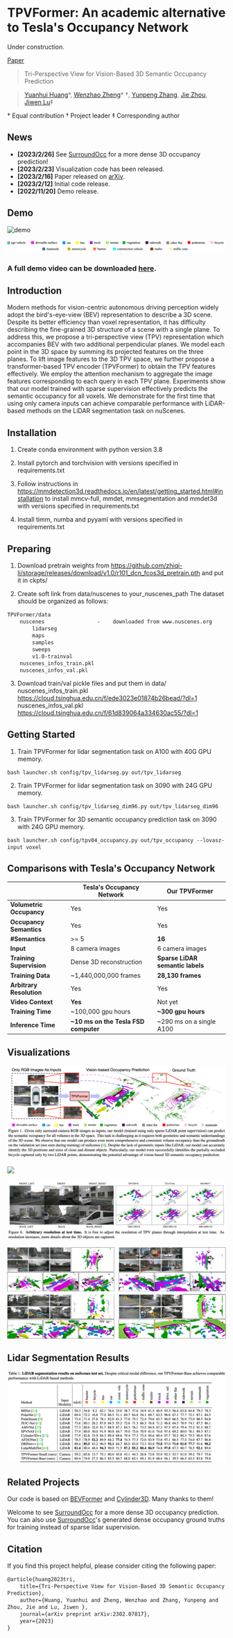 # TPVFormer: An academic alternative to Tesla's Occupancy Network
Under construction. 

[Paper](https://arxiv.org/pdf/2302.07817) 

> Tri-Perspective View for Vision-Based 3D Semantic Occupancy Prediction

> [Yuanhui Huang](https://scholar.google.com/citations?hl=zh-CN&user=LKVgsk4AAAAJ)*, [Wenzhao Zheng](https://wzzheng.net/)\* $\dagger$, [Yunpeng Zhang](https://scholar.google.com/citations?user=UgadGL8AAAAJ&hl=zh-CN&oi=ao), [Jie Zhou](https://scholar.google.com/citations?user=6a79aPwAAAAJ&hl=en&authuser=1), [Jiwen Lu](http://ivg.au.tsinghua.edu.cn/Jiwen_Lu/)$\ddagger$

\* Equal contribution $\dagger$ Project leader $\ddagger$ Corresponding author

## News

- **[2023/2/26]** See [SurroundOcc](https://github.com/weiyithu/SurroundOcc) for a more dense 3D occupancy prediction!
- **[2023/2/23]** Visualization code has been released.
- **[2023/2/16]** Paper released on [arXiv](https://arxiv.org/abs/2302.07817).
- **[2023/2/12]** Initial code release.
- **[2022/11/20]** Demo release.

## Demo

![demo](./assets/demo.gif)

![legend](./assets/legend.png)

### A full demo video can be downloaded [here](https://cloud.tsinghua.edu.cn/f/594cadf14ae949228df1/).

## Introduction
Modern methods for vision-centric autonomous driving perception widely adopt the bird's-eye-view (BEV) representation to describe a 3D scene. Despite its better efficiency than voxel representation, it has difficulty describing the fine-grained 3D structure of a scene with a single plane. To address this, we propose a tri-perspective view (TPV) representation which accompanies BEV with two additional perpendicular planes. We model each point in the 3D space by summing its projected features on the three planes. To lift image features to the 3D TPV space, we further propose a transformer-based TPV encoder (TPVFormer) to obtain the TPV features effectively. We employ the attention mechanism to aggregate the image features corresponding to each query in each TPV plane. Experiments show that our model trained with sparse supervision effectively predicts the semantic occupancy for all voxels. We demonstrate for the first time that using only camera inputs can achieve comparable performance with LiDAR-based methods on the LiDAR segmentation task on nuScenes.

## Installation

1. Create conda environment with python version 3.8

2. Install pytorch and torchvision with versions specified in requirements.txt

3. Follow instructions in https://mmdetection3d.readthedocs.io/en/latest/getting_started.html#installation to install mmcv-full, mmdet, mmsegmentation and mmdet3d with versions specified in requirements.txt

4. Install timm, numba and pyyaml with versions specified in requirements.txt

## Preparing
1. Download pretrain weights from https://github.com/zhiqi-li/storage/releases/download/v1.0/r101_dcn_fcos3d_pretrain.pth and put it in ckpts/

2. Create soft link from data/nuscenes to your_nuscenes_path
    The dataset should be organized as follows:

```
TPVFormer/data
    nuscenes                 -    downloaded from www.nuscenes.org
        lidarseg
        maps
        samples
        sweeps
        v1.0-trainval
    nuscenes_infos_train.pkl
    nuscenes_infos_val.pkl
```

3. Download train/val pickle files and put them in data/
nuscenes_infos_train.pkl
https://cloud.tsinghua.edu.cn/f/ede3023e01874b26bead/?dl=1
nuscenes_infos_val.pkl
https://cloud.tsinghua.edu.cn/f/61d839064a334630ac55/?dl=1

## Getting Started
1. Train TPVFormer for lidar segmentation task on A100 with 40G GPU memory.
```
bash launcher.sh config/tpv_lidarseg.py out/tpv_lidarseg 
```

2. Train TPVFormer for lidar segmentation task on 3090 with 24G GPU memory.
```
bash launcher.sh config/tpv_lidarseg_dim96.py out/tpv_lidarseg_dim96
```

3. Train TPVFormer for 3D semantic occupancy prediction task on 3090 with 24G GPU memory. 
```
bash launcher.sh config/tpv04_occupancy.py out/tpv_occupancy --lovasz-input voxel
```

## Comparisons with Tesla's Occupancy Network

|                          | **Tesla's Occupancy Network**        | **Our TPVFormer**                |
| ------------------------ | ------------------------------------ | -------------------------------- |
| **Volumetric Occupancy** | Yes                                  | Yes                              |
| **Occupancy Semantics**  | Yes                                  | Yes                              |
| **#Semantics**           | >= 5                                 | **16**                           |
| **Input**                | 8 camera images                      | 6 camera images                  |
| **Training Supervision** | Dense 3D reconstruction              | **Sparse LiDAR semantic labels** |
| **Training Data**        | ~1,440,000,000 frames                | **28,130 frames**                |
| **Arbitrary Resolution** | Yes                                  | Yes                              |
| **Video Context**        | **Yes**                              | Not yet                          |
| **Training Time**        | ~100,000 gpu hours                   | **~300 gpu hours**               |
| **Inference Time**       | **~10 ms on the Tesla FSD computer** | ~290 ms on a single A100         |

## Visualizations

![](./assets/vis1.png)

![](./assets/vis2.png)

![](./assets/vis3.png)

![](./assets/vis4.png)

## Lidar Segmentation Results

![](./assets/results.png)


## Related Projects
Our code is based on [BEVFormer](https://github.com/fundamentalvision/BEVFormer) and [Cylinder3D](https://github.com/xinge008/Cylinder3D). Many thanks to them!

Welcome to see  [SurroundOcc](https://github.com/weiyithu/SurroundOcc) for a more dense 3D occupancy prediction. You can also use [SurroundOcc](https://github.com/weiyithu/SurroundOcc)'s generated dense occupancy ground truths for training instead of sparse lidar supervision.

## Citation

If you find this project helpful, please consider citing the following paper:
```
@article{huang2023tri,
    title={Tri-Perspective View for Vision-Based 3D Semantic Occupancy Prediction},
    author={Huang, Yuanhui and Zheng, Wenzhao and Zhang, Yunpeng and Zhou, Jie and Lu, Jiwen },
    journal={arXiv preprint arXiv:2302.07817},
    year={2023}
}
```

